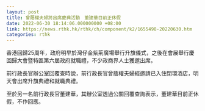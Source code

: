 ```yaml
---
layout: post
title: 曾蔭權夫婦將出席慶典活動　董建華目前正休假
date: 2022-06-30 18:14:06.000000000 +08:00
link: https://news.rthk.hk/rthk/ch/component/k2/1655498-20220630.htm
categories: rthk
---
```


香港回歸25周年，政府明早於灣仔金紫荊廣場舉行升旗儀式，之後在會展舉行慶回歸大會暨特區第六屆政府就職禮，不少政商界人士獲邀出席。

前行政長官辦公室回覆查時說，前行政長官曾蔭權夫婦經邀請已入住閉環酒店，明天會出席升旗典禮和就職典禮。

至於另一名前行政長官董建華，其辦公室透過公關回覆查詢表示，董建華目前正休假，不作回應。
